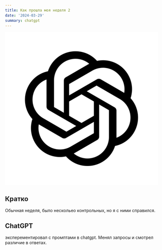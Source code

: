 ```yaml
---
title: Как прошла моя неделя 2
date: '2024-03-29'
summary: chatgpt
---
```


![png](1.png)

## Кратко

Обычная неделя, было нескольео контрольных, но я с ними справился.

## ChatGPT

эксперементировал с промптами в chatgpt. Менял запросы и смотрел различие в ответах.
